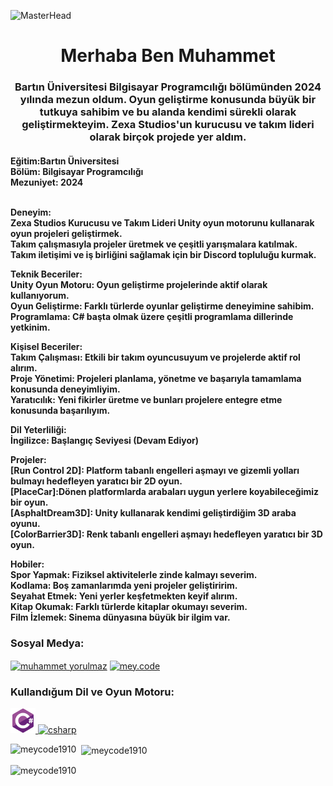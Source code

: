 ![MasterHead](https://connect-prd-cdn.unity.com/20191209/70d96f05-75df-42be-9790-dd4e8825e6b3)

<h1 align="center">Merhaba Ben Muhammet</h1>
<h3 align="center">Bartın Üniversitesi Bilgisayar Programcılığı bölümünden 2024 yılında mezun oldum. Oyun geliştirme konusunda büyük bir tutkuya sahibim ve bu alanda kendimi sürekli olarak geliştirmekteyim. Zexa Studios'un kurucusu ve takım lideri olarak birçok projede yer aldım.</h3>

<h4 aling="center">
Eğitim:Bartın Üniversitesi<br>
Bölüm: Bilgisayar Programcılığı<br>
Mezuniyet: 2024<br>
<br>


Deneyim:<br>
Zexa Studios Kurucusu ve Takım Lideri
Unity oyun motorunu kullanarak oyun projeleri geliştirmek.<br>
Takım çalışmasıyla projeler üretmek ve çeşitli yarışmalara katılmak.<br>
Takım iletişimi ve iş birliğini sağlamak için bir Discord topluluğu kurmak.<br>


Teknik Beceriler:<br>
Unity Oyun Motoru: Oyun geliştirme projelerinde aktif olarak kullanıyorum.<br>
Oyun Geliştirme: Farklı türlerde oyunlar geliştirme deneyimine sahibim.<br>
Programlama: C# başta olmak üzere çeşitli programlama dillerinde yetkinim.<br>


Kişisel Beceriler:<br>
Takım Çalışması: Etkili bir takım oyuncusuyum ve projelerde aktif rol alırım.<br>
Proje Yönetimi: Projeleri planlama, yönetme ve başarıyla tamamlama konusunda deneyimliyim.<br>
Yaratıcılık: Yeni fikirler üretme ve bunları projelere entegre etme konusunda başarılıyım.<br>


Dil Yeterliliği:<br>
İngilizce: Başlangıç Seviyesi (Devam Ediyor)<br>


Projeler:<br>
[Run Control 2D]: Platform tabanlı engelleri aşmayı ve gizemli yolları bulmayı hedefleyen yaratıcı bir 2D oyun.<br>
[PlaceCar]:Dönen platformlarda arabaları uygun yerlere koyabileceğimiz bir oyun.<br>
[AsphaltDream3D]: Unity kullanarak kendimi geliştirdiğim 3D araba oyunu.<br>
[ColorBarrier3D]: Renk tabanlı engelleri aşmayı hedefleyen yaratıcı bir 3D oyun.<br>


Hobiler:<br>
Spor Yapmak: Fiziksel aktivitelerle zinde kalmayı severim.<br>
Kodlama: Boş zamanlarımda yeni projeler geliştiririm.<br>
Seyahat Etmek: Yeni yerler keşfetmekten keyif alırım.<br>
Kitap Okumak: Farklı türlerde kitaplar okumayı severim.<br>
Film İzlemek: Sinema dünyasına büyük bir ilgim var.<br>
</h4>
 
<h3 align="left">Sosyal Medya:</h3>
<p align="left">
<a href="https://www.linkedin.com/in/muhammet-yorulmaz-b4a98a255/" target="blank"><img align="center" src="https://raw.githubusercontent.com/rahuldkjain/github-profile-readme-generator/master/src/images/icons/Social/linked-in-alt.svg" alt="muhammet yorulmaz" height="30" width="40" /></a>
<a href="https://instagram.com/mey.code" target="blank"><img align="center" src="https://raw.githubusercontent.com/rahuldkjain/github-profile-readme-generator/master/src/images/icons/Social/instagram.svg" alt="mey.code" height="30" width="40" /></a>
</p>

<h3 align="left">Kullandığum Dil ve Oyun Motoru:</h3>
<p align="left"> <a href="https://www.w3schools.com/cs/" target="_blank" rel="noreferrer"> <img src="https://raw.githubusercontent.com/devicons/devicon/master/icons/csharp/csharp-original.svg" alt="csharp" width="40" height="40"/> </a> <a href="https://unity.com/" target="_blank" rel="noreferrer"> <img src="https://www.vectorlogo.zone/logos/unity3d/unity3d-icon.svg" alt="csharp" width="40" height="40"/> </a> </p>

<p><img align="left" src="https://github-readme-stats.vercel.app/api/top-langs?username=meycode1910&show_icons=true&locale=en&layout=compact" alt="meycode1910" /></p>

<p>&nbsp; <img align="center" src="https://github-readme-stats.vercel.app/api?username=meycode1910&show_icons=true&locale=en" alt="meycode1910" /></p>

<p><img align="center" src="https://github-readme-streak-stats.herokuapp.com/?user=meycode1910&" alt="meycode1910" /></p>
